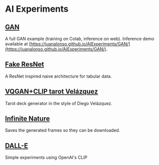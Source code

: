 # AI Experiments

## [GAN](GAN.ipynb)
A full GAN example (training on Colab, inference on web). Inference demo available at [https://juanalonso.github.io/AIExperiments/GAN/](https://juanalonso.github.io/AIExperiments/GAN/).

## [Fake ResNet](fake_ResNet.ipynb)
A ResNet inspired naive architecture for tabular data.

## [VQGAN+CLIP tarot Velázquez](VQGAN_CLIP_tarot_velazquez.ipynb)
Tarot deck generator in the style of Diego Velázquez.

## [Infinite Nature](infinite_nature_demo.ipynb)
Saves the generated frames so they can be downloaded.

## [DALL-E](DALL_E_dVAE.ipynb)
Simple experiments using OpenAI's CLIP


